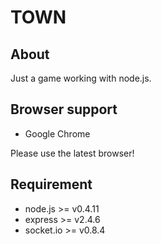 <h1>TOWN</h1>

<section>
	<h2>About</h2>
	<p>Just a game working with node.js.</p>
</section>

<section>
	<h2>Browser support</h2>
	<ul>
		<li>Google Chrome</li>
	</ul>
	<p>Please use the latest browser!</p>
</section>

<section>
	<h2>Requirement</h2>
	<ul>
		<li>node.js >= v0.4.11</li>
		<li>express >= v2.4.6</li>
		<li>socket.io >= v0.8.4</li>
	</ul>
</section>

